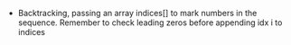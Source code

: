 - Backtracking, passing an array indices[] to mark numbers in the sequence. Remember to check leading zeros before appending idx i to indices
